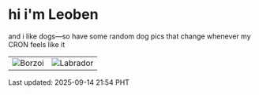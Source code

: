 # hi i'm Leoben

and i like dogs—so have some random dog pics that change whenever my CRON feels like it

|  |  |
|--------|----------|
| ![Borzoi](https://random-dog-vercel.vercel.app/api/random-borzoi?v=1757858080) | ![Labrador](https://random-dog-vercel.vercel.app/api/random-labrador?v=1757858080) |

Last updated: 2025-09-14 21:54 PHT
